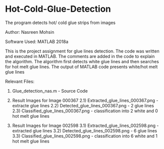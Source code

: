 # Hot-Cold-Glue-Detection
The program detects hot/ cold glue strips from images

Author: Nasreen Mohsin

Software Used: MATLAB 2018a

This is the project assignment for glue lines detection. 
The code was written and executed in MATLAB. The comments are added in the code to explain the algorithm. 
The algorithm first detects white glue lines and then searches for hot melt glue lines. The output of MATLAB code presents white/hot melt  glue lines 

Relevant Files:
1) Glue_detection_nas.m - Source Code

2) Result Images for Image 000367 
  2.1) Extracted_glue_lines_000367.png - extracte glue lines
  2.2) Detected_glue_lines_000367.png - 2 glue lines
  2.3) Classified_glue_lines_000367.png - classification into 2 white and 0 hot melt glue lines

3) Result Images for Image 002598
  3.1) Extracted_glue_lines_002598.png - extracted glue lines
  3.2) Detected_glue_lines_002598.png - 6 glue lines
  3.3) Classified_glue_lines_002598.png - classification into 6 white and 1 hot melt glue lines

